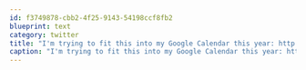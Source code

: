 ```yaml
---
id: f3749878-cbb2-4f25-9143-54198ccf8fb2
blueprint: text
category: twitter
title: "I'm trying to fit this into my Google Calendar this year: http://bit.ly/hbDeon"
caption: "I'm trying to fit this into my Google Calendar this year: http://bit.ly/hbDeon"
---
```

